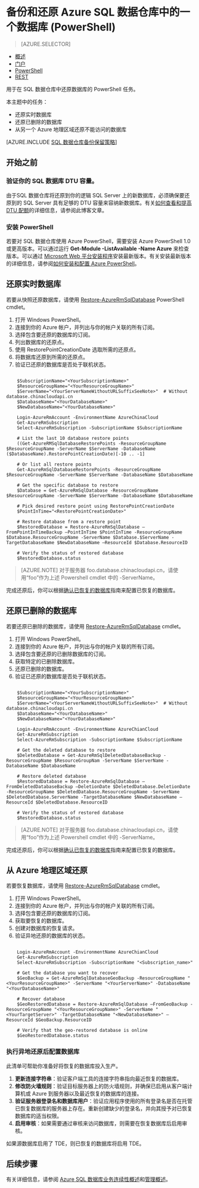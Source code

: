 <properties
   pageTitle="在 Azure SQL 数据仓库中还原数据库 (PowerShell) | Azure"
   description="PowerShell 任务，用于还原 Azure SQL 数据仓库中实时的、已删除的或无法访问的数据库。"
   services="sql-data-warehouse"
   documentationCenter="NA"
   authors="elfisher"
   manager="barbkess"
   editor=""/>

<tags
   ms.service="sql-data-warehouse"
   ms.date="05/05/2016"
   wacn.date="06/13/2016"/>

# 备份和还原 Azure SQL 数据仓库中的一个数据库 (PowerShell)

> [AZURE.SELECTOR]
- [概述](/documentation/articles/sql-data-warehouse-overview-manage-database-restore/)
- [门户](/documentation/articles/sql-data-warehouse-manage-database-restore-portal/)
- [PowerShell](/documentation/articles/sql-data-warehouse-manage-database-restore-powershell/)
- [REST](/documentation/articles/sql-data-warehouse-manage-database-restore-rest-api/)

用于在 SQL 数据仓库中还原数据库的 PowerShell 任务。

本主题中的任务：

- 还原实时数据库
- 还原已删除的数据库
- 从另一个 Azure 地理区域还原不能访问的数据库

[AZURE.INCLUDE [SQL 数据仓库备份保留策略](../../includes/sql-data-warehouse-backup-retention-policy)]


## 开始之前

### 验证你的 SQL 数据库 DTU 容量。 
由于SQL 数据仓库将还原到你的逻辑 SQL Server 上的新数据库，必须确保要还原到的 SQL Server 具有足够的 DTU 容量来容纳新数据库。有关[如何查看和提高 DTU 配额][]的详细信息，请参阅此博客文章。

### 安装 PowerShell

若要对 SQL 数据仓库使用 Azure PowerShell，需要安装 Azure PowerShell 1.0 或更高版本。可以通过运行 **Get-Module -ListAvailable -Name Azure** 来检查版本。可以通过 [Microsoft Web 平台安装程序][]安装最新版本。有关安装最新版本的详细信息，请参阅[如何安装和配置 Azure PowerShell][]。

## 还原实时数据库

若要从快照还原数据库，请使用 [Restore-AzureRmSqlDatabase][] PowerShell cmdlet。

1. 打开 Windows PowerShell。
2. 连接到你的 Azure 帐户，并列出与你的帐户关联的所有订阅。
3. 选择包含要还原的数据库的订阅。
4. 列出数据库的还原点。
5. 使用 RestorePointCreationDate 选取所需的还原点。
6. 将数据库还原到所需的还原点。
7. 验证已还原的数据库是否处于联机状态。

```

    $SubscriptionName="<YourSubscriptionName>"
    $ResourceGroupName="<YourResourceGroupName>"
    $ServerName="<YourServerNameWithoutURLSuffixSeeNote>"  # Without database.chinacloudapi.cn
    $DatabaseName="<YourDatabaseName>"
    $NewDatabaseName="<YourDatabaseName>"
    
    Login-AzureRmAccount -EnvironmentName AzureChinaCloud
    Get-AzureRmSubscription
    Select-AzureRmSubscription -SubscriptionName $SubscriptionName
    
    # List the last 10 database restore points
    ((Get-AzureRMSqlDatabaseRestorePoints -ResourceGroupName $ResourceGroupName -ServerName $ServerName -DatabaseName ($DatabaseName).RestorePointCreationDate)[-10 .. -1]
    
    # Or list all restore points
    Get-AzureRmSqlDatabaseRestorePoints -ResourceGroupName $ResourceGroupName -ServerName $ServerName -DatabaseName $DatabaseName
    
    # Get the specific database to restore
    $Database = Get-AzureRmSqlDatabase -ResourceGroupName $ResourceGroupName -ServerName $ServerName -DatabaseName $DatabaseName
    
    # Pick desired restore point using RestorePointCreationDate
    $PointInTime="<RestorePointCreationDate>"  
    
    # Restore database from a restore point
    $RestoredDatabase = Restore-AzureRmSqlDatabase –FromPointInTimeBackup –PointInTime $PointInTime -ResourceGroupName $Database.ResourceGroupName -ServerName $Database.$ServerName -TargetDatabaseName $NewDatabaseName –ResourceId $Database.ResourceID
    
    # Verify the status of restored database
    $RestoredDatabase.status

```

>[AZURE.NOTE] 对于服务器 foo.database.chinacloudapi.cn，请使用“foo”作为上述 Powershell cmdlet 中的 -ServerName。

完成还原后，你可以根据[确认已恢复的数据库][]指南来配置已恢复的数据库。

## 还原已删除的数据库

若要还原已删除的数据库，请使用 [Restore-AzureRmSqlDatabase][] cmdlet。

1. 打开 Windows PowerShell。
2. 连接到你的 Azure 帐户，并列出与你的帐户关联的所有订阅。
3. 选择包含要还原的已删除数据库的订阅。
4. 获取特定的已删除数据库。
5. 还原已删除的数据库。
6. 验证已还原的数据库是否处于联机状态。

```

    $SubscriptionName="<YourSubscriptionName>"
    $ResourceGroupName="<YourResourceGroupName>"
    $ServerName="<YourServerNameWithoutURLSuffixSeeNote>"  # Without database.chinacloudapi.cn
    $DatabaseName="<YourDatabaseName>"
    $NewDatabaseName="<YourDatabaseName>"
    
    Login-AzureRmAccount -EnvironmentName AzureChianCloud
    Get-AzureRmSubscription
    Select-AzureRmSubscription -SubscriptionName $SubscriptionName
    
    # Get the deleted database to restore
    $DeletedDatabase = Get-AzureRmSqlDeletedDatabaseBackup -ResourceGroupName $ResourceGroupNam -ServerName $ServerName -DatabaseName $DatabaseName
    
    # Restore deleted database
    $RestoredDatabase = Restore-AzureRmSqlDatabase –FromDeletedDatabaseBackup –DeletionDate $DeletedDatabase.DeletionDate -ResourceGroupName $DeletedDatabase.ResourceGroupName -ServerName $DeletedDatabase.ServerName -TargetDatabaseName $NewDatabaseName –ResourceId $DeletedDatabase.ResourceID
    
    # Verify the status of restored database
    $RestoredDatabase.status

```

>[AZURE.NOTE] 对于服务器 foo.database.chinacloudapi.cn，请使用“foo”作为上述 Powershell cmdlet 中的 -ServerName。

完成还原后，你可以根据[确认已恢复的数据库][]指南来配置已恢复的数据库。

## 从 Azure 地理区域还原

若要恢复数据库，请使用 [Restore-AzureRmSqlDatabase][] cmdlet。

1. 打开 Windows PowerShell。
2. 连接到你的 Azure 帐户，并列出与你的帐户关联的所有订阅。
3. 选择包含要还原的数据库的订阅。
4. 获取要恢复的数据库。
5. 创建对数据库的恢复请求。
6. 验证异地还原的数据库的状态。

```

    Login-AzureRmAccount -EnvironmentName AzureChianCloud
    Get-AzureRmSubscription
    Select-AzureRmSubscription -SubscriptionName "<Subscription_name>"
    
    # Get the database you want to recover
    $GeoBackup = Get-AzureRmSqlDatabaseGeoBackup -ResourceGroupName "<YourResourceGroupName>" -ServerName "<YourServerName>" -DatabaseName "<YourDatabaseName>"
    
    # Recover database
    $GeoRestoredDatabase = Restore-AzureRmSqlDatabase –FromGeoBackup -ResourceGroupName "<YourResourceGroupName>" -ServerName "<YourTargetServer>" -TargetDatabaseName "<NewDatabaseName>" –ResourceId $GeoBackup.ResourceID
    
    # Verify that the geo-restored database is online
    $GeoRestoredDatabase.status

```

### 执行异地还原后配置数据库
此清单可帮助你准备好将恢复的数据库投入生产。

1. **更新连接字符串**：验证客户端工具的连接字符串指向最近恢复的数据库。
2. **修改防火墙规则**：验证目标服务器上的防火墙规则，并确保已启用从客户端计算机或 Azure 到服务器以及最近恢复的数据库的连接。
3. **验证服务器登录名和数据库用户**：验证应用程序使用的所有登录名是否在托管已恢复数据库的服务器上存在。重新创建缺少的登录名，并向其授予对已恢复数据库的适当权限。 
4. **启用审核**：如果需要通过审核来访问数据库，则需要在恢复数据库后启用审核。

如果源数据库启用了 TDE，则已恢复的数据库将启用 TDE。


## 后续步骤
有关详细信息，请参阅 [Azure SQL 数据库业务连续性概述][]和[管理概述][]。

<!--Image references-->

<!--Article references-->
[Azure SQL 数据库业务连续性概述]: /documentation/articles/sql-database-business-continuity/
[确认已恢复的数据库]: /documentation/articles/sql-database-recovered-finalize/
[如何安装和配置 Azure PowerShell]: /documentation/articles/powershell-install-configure/
[管理概述]: /documentation/articles/sql-data-warehouse-overview-manage/

<!--MSDN references-->
[Create database restore request]: https://msdn.microsoft.com/zh-cn/library/azure/dn509571.aspx
[Database operation status]: https://msdn.microsoft.com/zh-cn/library/azure/dn720371.aspx
[Get restorable dropped database]: https://msdn.microsoft.com/zh-cn/library/azure/dn509574.aspx
[List restorable dropped databases]: https://msdn.microsoft.com/zh-cn/library/azure/dn509562.aspx
[Restore-AzureRmSqlDatabase]: https://msdn.microsoft.com/zh-cn/library/mt693390.aspx

<!--Blog references-->
[如何查看和提高 DTU 配额]: https://azure.microsoft.com/blog/azure-limits-quotas-increase-requests/

<!--Other Web references-->
[Azure Portal]: https://manage.windowsazure.cn/
[Microsoft Web 平台安装程序]: https://aka.ms/webpi-azps

<!---HONumber=Mooncake_0606_2016-->